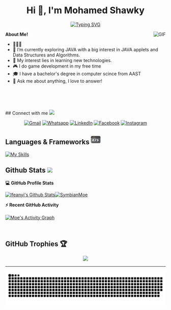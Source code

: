 <h1 align="center">Hi 👋, I'm Mohamed Shawky</h1>

<p align="center">
<a href="https://git.io/typing-svg"><img src="https://readme-typing-svg.demolab.com?font=Kalam&size=30&pause=1000&center=true&vCenter=true&width=500&lines=Welcome+to+my+Github+%F0%9F%91%8B;I'm+a+Full-Stack+Developer+%F0%9F%91%A8%F0%9F%8F%BD%E2%80%8D%F0%9F%92%BB" alt="Typing SVG" /></a>
<p>




  <img align="right" alt="GIF" src="https://i.pinimg.com/originals/e4/26/70/e426702edf874b181aced1e2fa5c6cde.gif" />

**About Me!**

- 👨🏽‍💻 
- 🌱 I’m currently exploring JAVA with a big interest in JAVA applets and Data Structures and Algorithms. 
- 🤔 My interest lies in learning new technologies.
- 🎮 I do game development in my free time
- 🎓 I have a bachelor's degree in computer scince from AAST
- 💬 Ask me about anything, I love to answer!

<br>
<br>
<br>
<br>
## Connect with me <img src="https://media.giphy.com/media/iY8CRBdQXODJSCERIr/giphy.gif" width="30px"> 
<p align="center">
	<a href="mailto:shawky171999@gmail.com"><img img src="https://img.shields.io/badge/gmail-%23EA4335.svg?style=plastic&logo=gmail&logoColor=white" alt="Gmail"/></a>
	<a href="https://wa.me/0201009506757"><img src="https://img.shields.io/badge/whatsapp-%2325D366.svg?style=plastic&logo=whatsapp&logoColor=white" alt="Whatsapp"/></a>
	<a href="https://www.linkedin.com/in/mohamed-shawky-43a44b24b/"><img src="https://img.shields.io/badge/linkedin-%230A66C2.svg?style=plastic&logo=linkedin&logoColor=white" alt="LinkedIn"/></a>
	<a href="https://www.facebook.com/moe.shawky99"><img src="https://img.shields.io/badge/facebook-%231877F2.svg?style=plastic&logo=facebook&logoColor=white" alt="Facebook"/></a>
	<a href="https://www.instagram.com/moe.shawky.99/"><img src="https://img.shields.io/badge/instagram-%23E4405F.svg?style=plastic&logo=instagram&logoColor=white" alt="Instagram"/></a>

</p>


## Languages & Frameworks <img src="https://raw.githubusercontent.com/Naman27/Naman27/master/source.gif" width="30px"> 

[![My Skills](https://skillicons.dev/icons?i=js,ts,py,ruby,lua,nodejs,mysql,mongodb,prisma,electron,express,nestjs,rails,react,nextjs,fastapi,graphql,godot,tailwind,html,css&perline=22&theme=dark)](https://skillicons.dev)




## Github Stats <img src = "https://i.pinimg.com/originals/65/c4/f4/65c4f452571be1261e9c623f7da488ac.gif" width = 35px>



 <b>💻 GitHub Profile Stats</b>
  <br/>


<div align="center">
  <div style="display: flex; justify-content:space-between'">
    <a href="https://github.com/SymbianMoe"><img alt="Ifeanyi's Github Stats" src="https://github-readme-stats.vercel.app/api?username=SymbianMoe&show_icons=true&count_private=true&theme=transparent" height="192px"/></a>
   <a href="https://github.com/SymbianMoe">
  <img src="https://github-readme-stats.vercel.app/api/top-langs?username=SymbianMoe&show_icons=true&locale=en&layout=compact&theme=transparent" alt="SymbianMoe" height="192px"/>
</a>
  </div>
</div>

  <b>⚡ Recent GitHub Activity</b>
  <br/>
  <br/>
   <a href="https://github.com/SymbianMoe"><img alt="Moe's Activity Graph" src="https://activity-graph.herokuapp.com/graph?username=SymbianMoe&custom_title=Moe's%20Contribution%20Graph&theme=github" /></a>
  <br/>



<br/>

## GitHub Trophies 🏆
<p align="center">
<img src="https://github-profile-trophy.vercel.app/?username=SymbianMoe&theme=transparent&no-frame=false&no-bg=false&margin-w=4"/>
<p>




----

<p align="center">
  <img  src="https://raw.githubusercontent.com/Elanza-48/Elanza-48/main/resources/img/github-contribution-grid-snake.svg"
    alt="example" />
</p>

